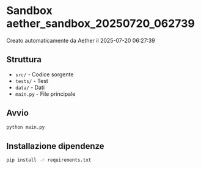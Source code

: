 # Sandbox aether_sandbox_20250720_062739

Creato automaticamente da Aether il 2025-07-20 06:27:39

## Struttura
- `src/` - Codice sorgente
- `tests/` - Test
- `data/` - Dati
- `main.py` - File principale

## Avvio
```bash
python main.py
```

## Installazione dipendenze
```bash
pip install -r requirements.txt
```
